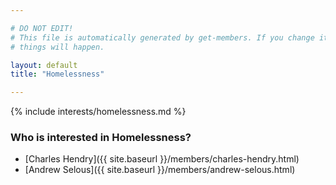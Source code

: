 ```yaml
---

# DO NOT EDIT!
# This file is automatically generated by get-members. If you change it, bad
# things will happen.

layout: default
title: "Homelessness"

---
```


{% include interests/homelessness.md %}

### Who is interested in Homelessness?


* [Charles Hendry]({{ site.baseurl }}/members/charles-hendry.html)
* [Andrew Selous]({{ site.baseurl }}/members/andrew-selous.html)
